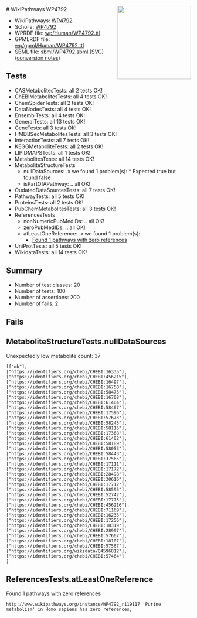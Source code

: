 <img style="float: right; width: 200px" src="../logo.png" />
# WikiPathways WP4792

* WikiPathways: [WP4792](https://identifiers.org/wikipathways:WP4792)
* Scholia: [WP4792](https://scholia.toolforge.org/wikipathways/WP4792)
* WPRDF file: [wp/Human/WP4792.ttl](../wp/Human/WP4792.ttl)
* GPMLRDF file: [wp/gpml/Human/WP4792.ttl](../wp/gpml/Human/WP4792.ttl)
* SBML file: [sbml/WP4792.sbml](../sbml/WP4792.sbml) ([SVG](../sbml/WP4792.svg)) ([conversion notes](../sbml/WP4792.txt))

## Tests
* CASMetabolitesTests: all 2 tests OK!
* ChEBIMetabolitesTests: all 4 tests OK!
* ChemSpiderTests: all 2 tests OK!
* DataNodesTests: all 4 tests OK!
* EnsemblTests: all 4 tests OK!
* GeneralTests: all 13 tests OK!
* GeneTests: all 3 tests OK!
* HMDBSecMetabolitesTests: all 3 tests OK!
* InteractionTests: all 7 tests OK!
* KEGGMetaboliteTests: all 2 tests OK!
* LIPIDMAPSTests: all 1 tests OK!
* MetabolitesTests: all 14 tests OK!
* MetaboliteStructureTests
    * nullDataSources: .x we found 1 problem(s):
            * Expected true but found false
    * isPartOfAPathway: .. all OK!
* OudatedDataSourcesTests: all 7 tests OK!
* PathwayTests: all 5 tests OK!
* ProteinsTests: all 2 tests OK!
* PubChemMetabolitesTests: all 3 tests OK!
* ReferencesTests
    * nonNumericPubMedIDs: .. all OK!
    * zeroPubMedIDs: .. all OK!
    * atLeastOneReference: .x we found 1 problem(s):
        * [Found 1 pathways with zero references](#35eb778e)
* UniProtTests: all 5 tests OK!
* WikidataTests: all 14 tests OK!


## Summary

* Number of test classes: 20
* Number of tests: 100
* Number of assertions: 200
* Number of fails: 2

## Fails

<a name="919041ce" />

## MetaboliteStructureTests.nullDataSources

Unexpectedly low metabolite count: 37
```
[["mb"],
["https://identifiers.org/chebi/CHEBI:16335"],
["https://identifiers.org/chebi/CHEBI:456215"],
["https://identifiers.org/chebi/CHEBI:16497"],
["https://identifiers.org/chebi/CHEBI:16750"],
["https://identifiers.org/chebi/CHEBI:58475"],
["https://identifiers.org/chebi/CHEBI:16708"],
["https://identifiers.org/chebi/CHEBI:61404"],
["https://identifiers.org/chebi/CHEBI:58467"],
["https://identifiers.org/chebi/CHEBI:17596"],
["https://identifiers.org/chebi/CHEBI:57673"],
["https://identifiers.org/chebi/CHEBI:58245"],
["https://identifiers.org/chebi/CHEBI:58115"],
["https://identifiers.org/chebi/CHEBI:17368"],
["https://identifiers.org/chebi/CHEBI:61402"],
["https://identifiers.org/chebi/CHEBI:58189"],
["https://identifiers.org/chebi/CHEBI:58053"],
["https://identifiers.org/chebi/CHEBI:58443"],
["https://identifiers.org/chebi/CHEBI:37565"],
["https://identifiers.org/chebi/CHEBI:17111"],
["https://identifiers.org/chebi/CHEBI:17172"],
["https://identifiers.org/chebi/CHEBI:28498"],
["https://identifiers.org/chebi/CHEBI:30616"],
["https://identifiers.org/chebi/CHEBI:17712"],
["https://identifiers.org/chebi/CHEBI:58595"],
["https://identifiers.org/chebi/CHEBI:52742"],
["https://identifiers.org/chebi/CHEBI:17775"],
["https://identifiers.org/chebi/CHEBI:456216"],
["https://identifiers.org/chebi/CHEBI:71169"],
["https://identifiers.org/chebi/CHEBI:16235"],
["https://identifiers.org/chebi/CHEBI:17256"],
["https://identifiers.org/chebi/CHEBI:18319"],
["https://identifiers.org/chebi/CHEBI:28997"],
["https://identifiers.org/chebi/CHEBI:57667"],
["https://identifiers.org/chebi/CHEBI:18107"],
["https://identifiers.org/chebi/CHEBI:57567"],
["https://identifiers.org/wikidata/Q4596812"],
["https://identifiers.org/chebi/CHEBI:57464"]
]
```

<a name="35eb778e" />

## ReferencesTests.atLeastOneReference

Found 1 pathways with zero references
```
http://www.wikipathways.org/instance/WP4792_r119117 'Purine metabolism' in Homo sapiens has zero references; 
```

